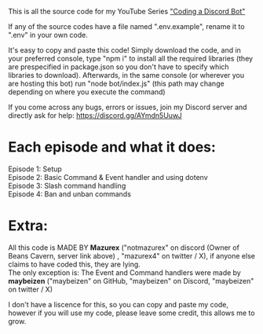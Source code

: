 This is all the source code for my YouTube Series ["Coding a Discord Bot"](https://www.youtube.com/playlist?list=PLKh8bSPtQRkMT0zNKxiUIqnCXjCgDIZ-z)

If any of the source codes have a file named ".env.example", rename it to ".env" in your own code.

It's easy to copy and paste this code! Simply download the code, and in your preferred console, type "npm i" to install all the required libraries (they are prespecified in package.json so you don't have to specify which libraries to download).
Afterwards, in the same console (or wherever you are hosting this bot) run "node bot/index.js" (this path may change depending on where you execute the command)

If you come across any bugs, errors or issues, join my Discord server and directly ask for help: https://discord.gg/AYmdn5UuwJ

# Each episode and what it does:

Episode 1: Setup  
Episode 2: Basic Command & Event handler and using dotenv  
Episode 3: Slash command handling  
Episode 4: Ban and unban commands  


# Extra:  

All this code is MADE BY **Mazurex** ("notmazurex" on discord (Owner of Beans Cavern, server link above) , "mazurex4" on twitter / X), if anyone else claims to have coded this, they are lying.  
The only exception is: The Event and Command handlers were made by **maybeizen** ("maybeizen" on GitHub, "maybeizen" on Discord, "maybeizen" on twitter / X)

I don't have a liscence for this, so you can copy and paste my code, however if you will use my code, please leave some credit, this allows me to grow.
